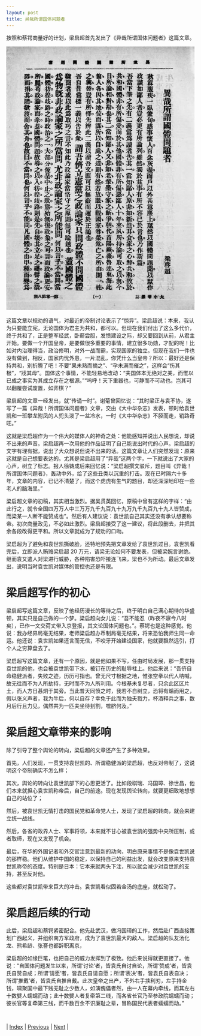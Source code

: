 ```yaml
---
layout: post
title: 异哉所谓国体问题者
---
```


按照和蔡锷商量好的计划，梁启超首先发出了《异哉所谓国体问题者》这篇文章。

![异哉所谓国体问题者](fig/13-4-1.jpeg "异哉所谓国体问题者")

这篇文章以规劝的语气，对最近的帝制讨论表示了“惊异”。梁启超说：本来，我认为只要能立宪，无论国体为君主为共和，都可以。但现在我们付出了这么多代价，终于共和了，正是整军经武，卧薪尝胆，发愤建设之际，却又要回到从前，从君主开始。要做一个开国皇帝，是要做很多重要的事情，建立很多功勋，才配的呢！比如对内治理得当，政治修明，对外一战而霸，实现国家的独立。但现在我们一件也没有做到，相反，国家内忧外患，一片混乱，你凭什么当皇帝？所以：最好还是保持共和，别折腾了吧！不要“果未熟而摘之”、“孕未满而催之”，这样会“伤其根”，“戕其母”。国体这个事情，不能轻易地改动：“夫国体本无绝对之美，而惟以已成之事实为其成立存在之根源。”“呜呼！天下重器也，可静而不可动也。岂其可以翻覆尝试废置，如弈棋？”

梁启超的文章一经发出，就“传诵一时”。谢菊曾回忆说：“其时梁正与袁不协，遂写了一篇《异哉！所谓国体问题者》文章，交由《大中华杂志》发表，顿时给袁世凯和一班攀龙附凤的人兜头泼了一盆冷水，一时《大中华杂志》不胫而走，销路奇旺。”

这就是梁启超作为一个伟大的媒体人的神奇之处：他能感知并说出人民想说，却说不出来的声音。梁启超再一次用他的作品证明了自己能说出时代的心声。梁启超的文字有理有据，说出了大众想说但说不出来的话。这篇文章让人们突然发现：原来这就是自己想要表达的。尤其是梁启超用了“异哉”这两个字，一下就说出了大家的心声，树立了标志。报人徐铸成后来回忆说：“梁启超撰文驳斥，题目叫《异哉！所谓国体问题者》，轰动中外，给了这些丑类以沉重的打击。现在已时隔六十多年，文章的内容，已记不清楚了，而这个虎虎有生气的题目，却还深深地印在一些老人的脑海里。”

梁启超文章的初稿，其实相当激烈。据吴贯英回忆，原稿中曾有这样的字样：“由此行之，就令全国四万万人中三万万九千九百九十九万九千九百九十九人皆赞成，而梁某一人断不能赞成也”。然后有人建议说：袁世凯自己其实还没有承认想要称帝。初次商量政见，不必如此激烈。梁启超接受了这一建议，将此段删去，并把其余各段改得更平和。所以文章就成为了规劝的口吻。

梁启超为了避免和袁世凯撕破脸，还特地预先把文章发给了袁世凯过目。袁世凯看完后，立即派人贿赂梁启超 20 万元，请梁无论如何不要发表，但被梁婉言谢绝。继而袁又遣人对梁进行威胁，各种陷害恐吓接连飞来，梁也不为所动。最后文章发出，说明当时袁世凯对媒体的管控也还是有限。

# 梁启超写作的初心

梁启超写这篇文章，反映了他经历漫长的等待之后，终于明白自己满心期待的华盛顿，其实只是自己做的一个梦。梁启超向女儿说：“吾不能忍（昨夜不寐今八时矣），已作一文交荷丈带入京登报，其文论国体问题也。”。蔡锷也是这种感觉。他说：我办经界局毫无结果，老师梁启超办币制局毫无结果，将来恐怕我师生同一命运。他还说：袁世凯如果还言而无信，不咬牙开始建设国家，他就要飘然远引，打个人之穷算盘去了。

梁启超写这篇文章，还有一个原因，就是他如果不写，任由时局发展，那一贯支持袁世凯的他，也会被袁世凯带下水，被钉在历史的耻辱柱上。他后来说：“吾侪自命稳健派者，失败之迹，历历可指也。曾无尺寸根据之地，惟张空拳以代人呐喊，故无往而不为人所劫持，无时而不为人所利用。今根基未复尽者，只余此区区片土，而人方日惎炯于其旁。当此普天同愤之时，我若不自树立，恐将有煽而用之，假以张义声者，我为牛后，何以自存？幸免于此而为独夫戮力，杯酒释兵之事，数月后行且力见，偶然共为一匹夫坐待刲割，噬脐何及。”

# 梁启超文章带来的影响

除了引导了整个舆论的转向，梁启超的文章还产生了多种效果。

首先，人们发现，一贯支持袁世凯的、所谓稳健派的梁启超，也反对帝制了，这说明这个帝制确实不怎么样；

其次，舆论的转向让袁世凯部下的心思更活了。比如段祺瑞、冯国璋、徐世昌，他们本来就担心袁世凯称帝后，自己的前途。现在发现舆论转向，就要更细致地想想自己的站位了；

然后，被袁世凯无情打击的国民党和革命党人士，发现了梁启超的转向，就会来建立统一战线。

然后，各省的政界人士、军事将领，本来就不甘心被袁世凯的强势中央所压制，或者取缔，现在又发现了机会。

最后，在华的外国记者和外交官注意到最新的动向，明白原来事情不是像袁世凯说的那样稳。他们从维护中国的稳定，以保持自己的利益出发，就会改变原来支持袁世凯称帝的态度。特别是日本：它本来就两头下注，所以就会减少对袁世凯的支持，甚至反对他。

这些都对袁世凯带来巨大的冲击。袁世凯看似固若金汤的底座，就松动了。

# 梁启超后续的行动

此后，梁启超和蔡锷紧密配合。他先赴武汉，做冯国璋的工作，然后赴广西直接策划广西起义，并组织南方军政府，成为了袁世凯最大的敌人。梁启超的队友汤化龙、熊希龄、张謇也都辞职离京，

梁启超的如缘巨笔，也把自己的威力发挥到了极致。他后来说得就更直接了。他说：“自国体问题发生以来，所谓‘讨论’者，皆袁氏自讨自论，所谓‘赞成’者，皆袁氏自赞自成；所谓‘请愿’者，皆袁氏自请自愿；所谓‘表决’者，皆袁氏自表自决；所谓‘推戴’者，皆袁氏自推自戴。此次皇帝之出产，不外右手挟利刃，左手持金钱，啸聚国中最下贱无耻之少数人，如演傀儡者然，由一人在幕内牵线，而其左右十数嬖人蠕蠕而动；此十数嬖人者复牵第二线，而各省长官乃至参政院蠕蠕而动；彼长官等复牵第三线，而千数百余不识廉耻之辈，冒称国民代表者蠕蠕而动。”

<br/>

| [Index](./) | [Previous](13-3-plan) | [Next](13-5-prepare) |
